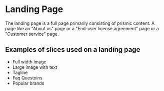 # Landing Page

The landing page is a full page primarily consisting of prismic content. A page like an "About us" page or a "End-user license agreement" page or a "Customer service" page.

## Examples of slices used on a landing page

- Full width image
- Large image with text
- Tagline 
- Faq Questoins
- Popular brands
